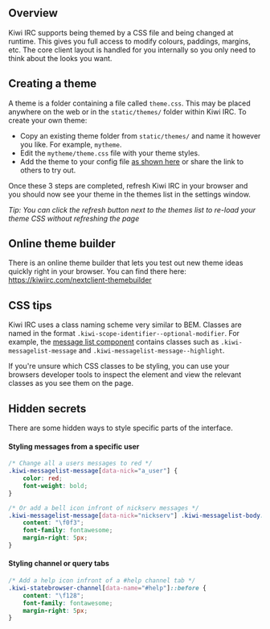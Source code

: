 ## Overview
Kiwi IRC supports being themed by a CSS file and being changed at runtime. This gives you full access to modify colours, paddings, margins, etc. The core client layout is handled for you internally so you only need to think about the looks you want.

## Creating a theme
A theme is a folder containing a file called `theme.css`. This may be placed anywhere on the web or in the `static/themes/` folder within Kiwi IRC. To create your own theme:

- Copy an existing theme folder from `static/themes/` and name it however you like. For example, `mytheme`.
- Edit the `mytheme/theme.css` file with your theme styles.
- Add the theme to your config file [as shown here](https://github.com/kiwiirc/kiwiirc/wiki/Configuration#themes) or share the link to others to try out.

Once these 3 steps are completed, refresh Kiwi IRC in your browser and you should now see your theme in the themes list in the settings window.

*Tip: You can click the refresh button next to the themes list to re-load your theme CSS without refreshing the page*

## Online theme builder
There is an online theme builder that lets you test out new theme ideas quickly right in your browser. You can find there here: https://kiwiirc.com/nextclient-themebuilder

## CSS tips
Kiwi IRC uses a class naming scheme very similar to BEM. Classes are named in the format `.kiwi-scope-identifier--optional-modifier`. For example, the [message list component](https://github.com/kiwiirc/kiwiirc/blob/master/src/components/MessageList.vue) contains classes such as `.kiwi-messagelist-message` and `.kiwi-messagelist-message--highlight`.

If you're unsure which CSS classes to be styling, you can use your browsers developer tools to inspect the element and view the relevant classes as you see them on the page.

## Hidden secrets
There are some hidden ways to style specific parts of the interface.
#### Styling messages from a specific user
~~~css
/* Change all a users messages to red */
.kiwi-messagelist-message[data-nick="a_user"] {
    color: red;
    font-weight: bold;
}

/* Or add a bell icon infront of nickserv messages */
.kiwi-messagelist-message[data-nick="nickserv"] .kiwi-messagelist-body::before {
    content: "\f0f3";
    font-family: fontawesome;
    margin-right: 5px;
}
~~~

#### Styling channel or query tabs
~~~css
/* Add a help icon infront of a #help channel tab */
.kiwi-statebrowser-channel[data-name="#help"]::before {
    content: "\f128";
    font-family: fontawesome;
    margin-right: 5px;
}
~~~